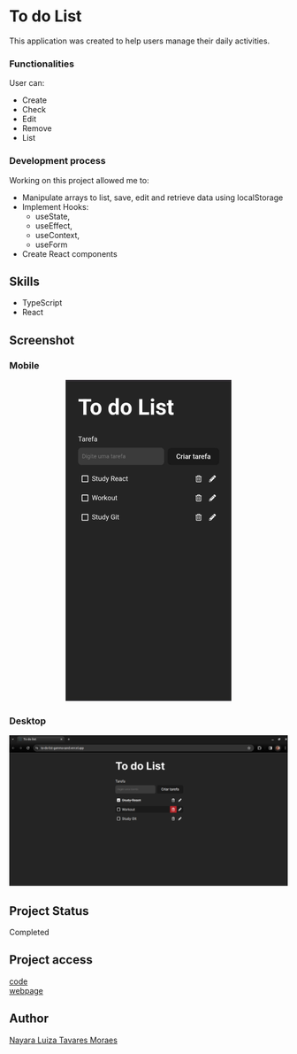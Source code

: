 # To do List

This application was created to help users manage their daily activities. 

### Functionalities
User can: 
- Create 
- Check 
- Edit
- Remove
- List 

### Development process
Working on this project allowed me to:
- Manipulate arrays to list, save, edit and retrieve data using localStorage 
- Implement Hooks: 
  - useState, 
  - useEffect, 
  - useContext, 
  - useForm
- Create React components

## Skills
* TypeScript
* React

## Screenshot 

### Mobile
<div align="center">
  <img src="./docs/mobile-screenshot.jpeg" alt="Screenshot layout mobile" width="300">
</div>

### Desktop
![Screenshot layout desktop](./docs/desktop-screenshot.png)

## Project Status
Completed


## Project access
[code](https://github.com/nalutm/to-do-list)   
[webpage](https://to-do-list-gamma-sand.vercel.app/)

## Author
[Nayara Luiza Tavares Moraes](https://github.com/nalutm)
